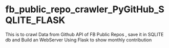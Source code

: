 # fb_public_repo_crawler_PyGitHub_SQLITE_FLASK
This is  to crawl Data from Github  API of FB Public Repos , save it in SQLITE db and Build an WebServer Using Flask to  show monthly contribution
